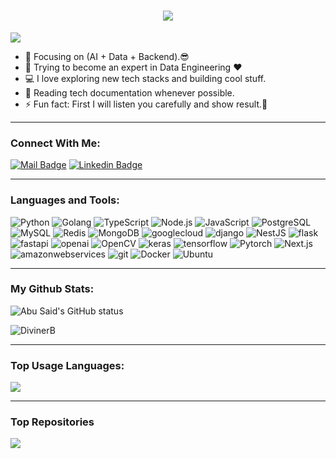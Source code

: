 <h1 align="center">
  <a href="https://git.io/typing-svg">
    <img src="https://readme-typing-svg.herokuapp.com/?lines=Hello,+There!+👋;This+is+Diviner+B....;Nice+to+meet+you!&center=true&size=30">
  </a>
</h1>

![](https://komarev.com/ghpvc/?username=DivinerB&color=brightgreen&abbreviated=true)

- 🔭 Focusing on (AI + Data + Backend).😎
- 🌱 Trying to become an expert in Data Engineering ❤
- 💻 I love exploring new tech stacks and building cool stuff.
- 📰 Reading tech documentation whenever possible.
- ⚡ Fun fact: First I will listen you carefully and show result.🤣

---

### Connect With Me:

[![Mail Badge](https://img.shields.io/badge/Gmail-D14836?style=for-the-badge&logo=gmail&logoColor=white)](mailto:jamespotter0825@gmail.com)
[![Linkedin Badge](https://img.shields.io/badge/LinkedIn-0077B5?style=for-the-badge&logo=linkedin&logoColor=white)](https://www.linkedin.com/in/james-potter-34n5/) 

---

### Languages and Tools:

![Python](https://img.shields.io/badge/Python-1572B6?style=flat-square&logo=python&logoColor=white)
![Golang](https://img.shields.io/badge/Golang-F7F7F7?style=flat-square&logo=go&logoColor=00A7D0)
![TypeScript](https://img.shields.io/badge/TypeScript-007ACC?style=flat-square&logo=typescript&logoColor=white)
![Node.js](https://img.shields.io/badge/Node.js-43853D?style=flat-square&logo=node.js&logoColor=white)
![JavaScript](https://img.shields.io/badge/JavaScript-F7DF1E?style=flat-square&logo=javascript&logoColor=black)
![PostgreSQL](https://img.shields.io/badge/PostgreSQL-31658D?style=flastic&logo=PostgreSQL&logoColor=white)
![MySQL](https://img.shields.io/badge/MySQL-005C84?style=flat-square&logo=mysql&logoColor=white)
![Redis](https://img.shields.io/badge/redis-%23DD0031.svg?&style=flat-square&logo=redis&logoColor=white)
![MongoDB](https://img.shields.io/badge/MongoDB-F7F7F7?style=flat-square&logo=mongodb&logoColor=49A248)
![googlecloud](https://img.shields.io/badge/GoogleCloud-4285F4?style=flastic&logo=googlecloud&logoColor=white)
![django](https://img.shields.io/badge/django-f7f7f7?style=flastic&logo=django&logoColor=092E20)
![NestJS](https://img.shields.io/badge/Nestjs-000000?style=flat-square&logo=nestjs&logoColor=D9224D)
![flask](https://img.shields.io/badge/flask-white?style=flat-square&logo=flask&logoColor=black)
![fastapi](https://img.shields.io/badge/fastapi-009688?style=flastic&logo=FastAPI&logoColor=F24E1E)
![openai](https://img.shields.io/badge/openai-F7F7F7?style=flat-square&logo=OpenAI&logoColor=black)
![OpenCV](https://img.shields.io/badge/OpenCV-23DD0031?style=flastic&logo=opencv&logoColor=5C3EE8)
![keras](https://img.shields.io/badge/Keras-D00000?style=flat-square&logo=keras&logoColor=white)
![tensorflow](https://img.shields.io/badge/tensorflow-f7f7f7?style=flat-square&logo=tensorflow&logoColor=FF6F00)
![Pytorch](https://img.shields.io/badge/Pytorch-E34F26?style=flat-square&logo=pytorch&logoColor=white)
![Next.js](https://img.shields.io/badge/Next.js-f7f7f7?style=flastic&logo=Next.js&logoColor=000000)
![amazonwebservices](https://img.shields.io/badge/amazonwebservices-232F3E?style=flastic&logo=AmazonWebServices&logoColor=007ACC)
![git](https://img.shields.io/badge/git-f7f7f7?style=flastic&logo=Git&logoColor=F05032)
![Docker](https://img.shields.io/badge/Docker-0CC1F3?style=flat-square&logo=docker&logoColor=white)
![Ubuntu](https://img.shields.io/badge/Ubuntu-E05924?style=flat-square&logo=ubuntu&logoColor=black)

---

### My Github Stats:

<p>
  <img align="center" src="https://github-readme-stats.vercel.app/api?username=DivinerB&show_icons=true&include_all_commits=true&theme=algolia&hide_border=true" alt="Abu Said's GitHub status" />
</p>
<p>
  <img align="center" src="https://github-readme-streak-stats.herokuapp.com/?user=DivinerB&theme=algolia" alt="DivinerB" />
</p>

---

### Top Usage Languages:

<img align="center" src="https://github-readme-stats.vercel.app/api/top-langs/?username=DivinerB&layout=compact&theme=algolia&hide_border=true&&langs_count=10" />

---


### Top Repositories


<a href="https://github.com/DivinerB/developer-portfolio">
  <img align="center" src="https://github-readme-stats.vercel.app/api/pin/?username=DivinerB&repo=developer-portfolio&theme=algolia" />
</a>
<!-- <a href="https://github.com/DivinerB/Express-Postgres-blog">
  <img align="center" src="https://github-readme-stats.vercel.app/api/pin/?username=DivinerB&repo=Express-Postgres-blog&theme=algolia" />
</a>
 -->
<!---
DivinerB/DivinerB is a ✨ special ✨ repository because its `README.md` (this file) appears on your GitHub profile.
You can click the Preview link to take a look at your changes.
--->
